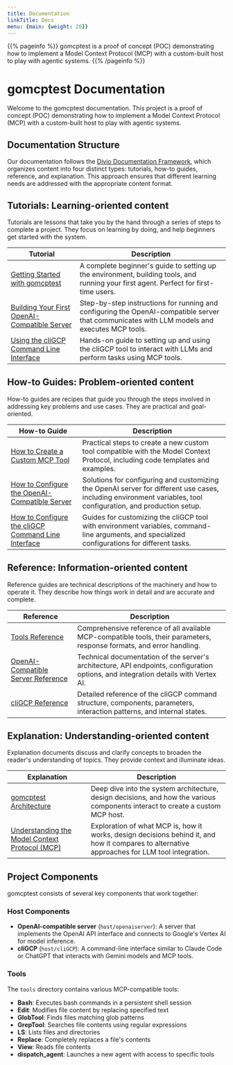 ```yaml
---
title: Documentation
linkTitle: Docs
menu: {main: {weight: 20}}
---
```


{{% pageinfo %}}
gomcptest is a proof of concept (POC) demonstrating how to implement a Model Context Protocol (MCP) with a custom-built host to play with agentic systems.
{{% /pageinfo %}}

# gomcptest Documentation

Welcome to the gomcptest documentation. This project is a proof of concept (POC) demonstrating how to implement a Model Context Protocol (MCP) with a custom-built host to play with agentic systems.

## Documentation Structure

Our documentation follows the [Divio Documentation Framework](https://documentation.divio.com/), which organizes content into four distinct types: tutorials, how-to guides, reference, and explanation. This approach ensures that different learning needs are addressed with the appropriate content format.

## Tutorials: Learning-oriented content

Tutorials are lessons that take you by the hand through a series of steps to complete a project. They focus on learning by doing, and help beginners get started with the system.

| Tutorial | Description |
|----------|-------------|
| [Getting Started with gomcptest](tutorials/getting-started/) | A complete beginner's guide to setting up the environment, building tools, and running your first agent. Perfect for first-time users. |
| [Building Your First OpenAI-Compatible Server](tutorials/openaiserver-tutorial/) | Step-by-step instructions for running and configuring the OpenAI-compatible server that communicates with LLM models and executes MCP tools. |
| [Using the cliGCP Command Line Interface](tutorials/cligcp-tutorial/) | Hands-on guide to setting up and using the cliGCP tool to interact with LLMs and perform tasks using MCP tools. |

## How-to Guides: Problem-oriented content

How-to guides are recipes that guide you through the steps involved in addressing key problems and use cases. They are practical and goal-oriented.

| How-to Guide | Description |
|--------------|-------------|
| [How to Create a Custom MCP Tool](how-to/create-custom-tool/) | Practical steps to create a new custom tool compatible with the Model Context Protocol, including code templates and examples. |
| [How to Configure the OpenAI-Compatible Server](how-to/configure-openaiserver/) | Solutions for configuring and customizing the OpenAI server for different use cases, including environment variables, tool configuration, and production setup. |
| [How to Configure the cliGCP Command Line Interface](how-to/configure-cligcp/) | Guides for customizing the cliGCP tool with environment variables, command-line arguments, and specialized configurations for different tasks. |

## Reference: Information-oriented content

Reference guides are technical descriptions of the machinery and how to operate it. They describe how things work in detail and are accurate and complete.

| Reference | Description |
|-----------|-------------|
| [Tools Reference](reference/tools/) | Comprehensive reference of all available MCP-compatible tools, their parameters, response formats, and error handling. |
| [OpenAI-Compatible Server Reference](reference/openaiserver/) | Technical documentation of the server's architecture, API endpoints, configuration options, and integration details with Vertex AI. |
| [cliGCP Reference](reference/cligcp/) | Detailed reference of the cliGCP command structure, components, parameters, interaction patterns, and internal states. |

## Explanation: Understanding-oriented content

Explanation documents discuss and clarify concepts to broaden the reader's understanding of topics. They provide context and illuminate ideas.

| Explanation | Description |
|-------------|-------------|
| [gomcptest Architecture](explanation/architecture/) | Deep dive into the system architecture, design decisions, and how the various components interact to create a custom MCP host. |
| [Understanding the Model Context Protocol (MCP)](explanation/mcp-protocol/) | Exploration of what MCP is, how it works, design decisions behind it, and how it compares to alternative approaches for LLM tool integration. |

## Project Components

gomcptest consists of several key components that work together:

### Host Components

- **OpenAI-compatible server** (`host/openaiserver`): A server that implements the OpenAI API interface and connects to Google's Vertex AI for model inference.
- **cliGCP** (`host/cliGCP`): A command-line interface similar to Claude Code or ChatGPT that interacts with Gemini models and MCP tools.

### Tools

The `tools` directory contains various MCP-compatible tools:

- **Bash**: Executes bash commands in a persistent shell session
- **Edit**: Modifies file content by replacing specified text
- **GlobTool**: Finds files matching glob patterns
- **GrepTool**: Searches file contents using regular expressions
- **LS**: Lists files and directories
- **Replace**: Completely replaces a file's contents
- **View**: Reads file contents
- **dispatch_agent**: Launches a new agent with access to specific tools